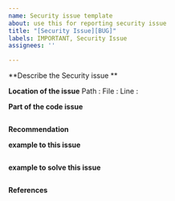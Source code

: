 ```yaml
---
name: Security issue template
about: use this for reporting security issue
title: "[Security Issue][BUG]"
labels: IMPORTANT, Security Issue
assignees: ''

---
```


**Describe the Security issue **

**Location of the issue**
Path :
File  :
Line :

**Part of the code issue**

```js script


```

**Recommendation**


**example to this issue**

```js script


```

**example to solve this issue**

```js script


```


**References**
